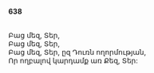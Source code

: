 **638**

\
Բաց մեզ, Տեր,\
Բաց մեզ, Տեր,\
Բաց մեզ, Տեր, ըզ Դուռն ողորմության,\
Որ ողբալով կարդամք առ Քեզ, Տեր:
